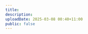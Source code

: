 ```yaml
---
title: 
description: 
uploadDate: 2025-03-08 00:40+11:00
public: false
---
```


<!-- 
### Things to mention
- Be specific
- Trigger -> Action  

-->